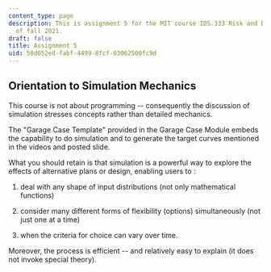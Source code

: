 ```yaml
---
content_type: page
description: This is assignment 5 for the MIT course IDS.333 Risk and Decision Analysis
  of fall 2021.
draft: false
title: Assignment 5
uid: 50d052ed-fabf-4499-8fcf-03062500fc9d
---
```

## Orientation to Simulation Mechanics

This course is not about programming -- consequently the discussion of simulation stresses concepts rather than detailed mechanics.

The "Garage Case Template" provided in the Garage Case Module embeds the capability to do simulation and to generate the target curves mentioned in the videos and posted slide.

What you should retain is that simulation is a powerful way to explore the effects of alternative plans or design, enabling users to :

1) deal with any shape of input distributions (not only mathematical functions)

2) consider many different forms of flexibility (options) simultaneously (not just one at a time)

3) when the criteria for choice can vary over time.

Moreover, the process is efficient -- and relatively easy to explain (it does not invoke special theory).
